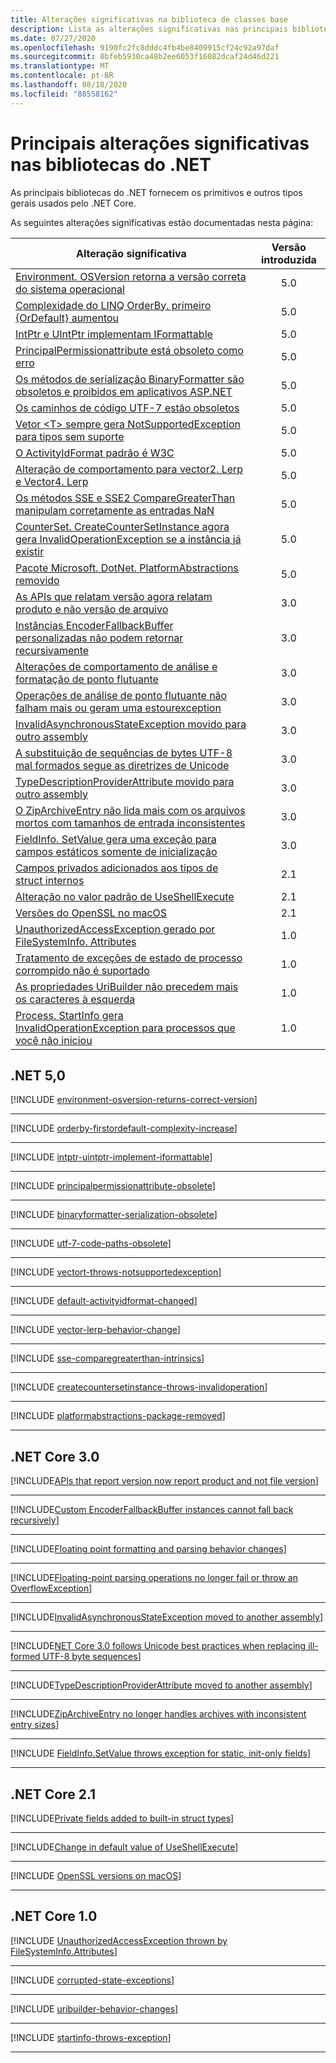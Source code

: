 ```yaml
---
title: Alterações significativas na biblioteca de classes base
description: Lista as alterações significativas nas principais bibliotecas do .NET.
ms.date: 07/27/2020
ms.openlocfilehash: 9190fc2fc8dddc4fb4be8409915cf24c92a97daf
ms.sourcegitcommit: 8bfeb5930ca48b2ee6053f16082dcaf24d46d221
ms.translationtype: MT
ms.contentlocale: pt-BR
ms.lasthandoff: 08/18/2020
ms.locfileid: "88558162"
---
```

# <a name="core-net-libraries-breaking-changes"></a>Principais alterações significativas nas bibliotecas do .NET

As principais bibliotecas do .NET fornecem os primitivos e outros tipos gerais usados pelo .NET Core.

As seguintes alterações significativas estão documentadas nesta página:

| Alteração significativa | Versão introduzida |
| - | :-: |
| [Environment. OSVersion retorna a versão correta do sistema operacional](#environmentosversion-returns-the-correct-operating-system-version) | 5.0 |
| [Complexidade do LINQ OrderBy. primeiro {OrDefault} aumentou](#complexity-of-linq-orderbyfirstordefault-increased) | 5.0 |
| [IntPtr e UIntPtr implementam IFormattable](#intptr-and-uintptr-implement-iformattable) | 5.0 |
| [PrincipalPermissionattribute está obsoleto como erro](#principalpermissionattribute-is-obsolete-as-error) | 5.0 |
| [Os métodos de serialização BinaryFormatter são obsoletos e proibidos em aplicativos ASP.NET](#binaryformatter-serialization-methods-are-obsolete-and-prohibited-in-aspnet-apps) | 5.0 |
| [Os caminhos de código UTF-7 estão obsoletos](#utf-7-code-paths-are-obsolete) | 5.0 |
| [Vetor \<T> sempre gera NotSupportedException para tipos sem suporte](#vectort-always-throws-notsupportedexception-for-unsupported-types) | 5.0 |
| [O ActivityIdFormat padrão é W3C](#default-activityidformat-is-w3c) | 5.0 |
| [Alteração de comportamento para vector2. Lerp e Vector4. Lerp](#behavior-change-for-vector2lerp-and-vector4lerp) | 5.0 |
| [Os métodos SSE e SSE2 CompareGreaterThan manipulam corretamente as entradas NaN](#sse-and-sse2-comparegreaterthan-methods-properly-handle-nan-inputs) | 5.0 |
| [CounterSet. CreateCounterSetInstance agora gera InvalidOperationException se a instância já existir](#countersetcreatecountersetinstance-now-throws-invalidoperationexception-if-instance-already-exists) | 5.0 |
| [Pacote Microsoft. DotNet. PlatformAbstractions removido](#microsoftdotnetplatformabstractions-package-removed) | 5.0 |
| [As APIs que relatam versão agora relatam produto e não versão de arquivo](#apis-that-report-version-now-report-product-and-not-file-version) | 3.0 |
| [Instâncias EncoderFallbackBuffer personalizadas não podem retornar recursivamente](#custom-encoderfallbackbuffer-instances-cannot-fall-back-recursively) | 3.0 |
| [Alterações de comportamento de análise e formatação de ponto flutuante](#floating-point-formatting-and-parsing-behavior-changed) | 3.0 |
| [Operações de análise de ponto flutuante não falham mais ou geram uma estourexception](#floating-point-parsing-operations-no-longer-fail-or-throw-an-overflowexception) | 3.0 |
| [InvalidAsynchronousStateException movido para outro assembly](#invalidasynchronousstateexception-moved-to-another-assembly) | 3.0 |
| [A substituição de sequências de bytes UTF-8 mal formados segue as diretrizes de Unicode](#replacing-ill-formed-utf-8-byte-sequences-follows-unicode-guidelines) | 3.0 |
| [TypeDescriptionProviderAttribute movido para outro assembly](#typedescriptionproviderattribute-moved-to-another-assembly) | 3.0 |
| [O ZipArchiveEntry não lida mais com os arquivos mortos com tamanhos de entrada inconsistentes](#ziparchiveentry-no-longer-handles-archives-with-inconsistent-entry-sizes) | 3.0 |
| [FieldInfo. SetValue gera uma exceção para campos estáticos somente de inicialização](#fieldinfosetvalue-throws-exception-for-static-init-only-fields) | 3.0 |
| [Campos privados adicionados aos tipos de struct internos](#private-fields-added-to-built-in-struct-types) | 2.1 |
| [Alteração no valor padrão de UseShellExecute](#change-in-default-value-of-useshellexecute) | 2.1 |
| [Versões do OpenSSL no macOS](#openssl-versions-on-macos) | 2.1 |
| [UnauthorizedAccessException gerado por FileSystemInfo. Attributes](#unauthorizedaccessexception-thrown-by-filesysteminfoattributes) | 1.0 |
| [Tratamento de exceções de estado de processo corrompido não é suportado](#handling-corrupted-state-exceptions-is-not-supported) | 1.0 |
| [As propriedades UriBuilder não precedem mais os caracteres à esquerda](#uribuilder-properties-no-longer-prepend-leading-characters) | 1.0 |
| [Process. StartInfo gera InvalidOperationException para processos que você não iniciou](#processstartinfo-throws-invalidoperationexception-for-processes-you-didnt-start) | 1.0 |

## <a name="net-50"></a>.NET 5,0

[!INCLUDE [environment-osversion-returns-correct-version](../../../includes/core-changes/corefx/5.0/environment-osversion-returns-correct-version.md)]

***

[!INCLUDE [orderby-firstordefault-complexity-increase](../../../includes/core-changes/corefx/5.0/orderby-firstordefault-complexity-increase.md)]

***

[!INCLUDE [intptr-uintptr-implement-iformattable](../../../includes/core-changes/corefx/5.0/intptr-uintptr-implement-iformattable.md)]

***

[!INCLUDE [principalpermissionattribute-obsolete](../../../includes/core-changes/corefx/5.0/principalpermissionattribute-obsolete.md)]

***

[!INCLUDE [binaryformatter-serialization-obsolete](../../../includes/core-changes/corefx/5.0/binaryformatter-serialization-obsolete.md)]

***

[!INCLUDE [utf-7-code-paths-obsolete](../../../includes/core-changes/corefx/5.0/utf-7-code-paths-obsolete.md)]

***

[!INCLUDE [vectort-throws-notsupportedexception](../../../includes/core-changes/corefx/5.0/vectort-throws-notsupportedexception.md)]

***

[!INCLUDE [default-activityidformat-changed](../../../includes/core-changes/corefx/5.0/default-activityidformat-changed.md)]

***

[!INCLUDE [vector-lerp-behavior-change](../../../includes/core-changes/corefx/5.0/vector-lerp-behavior-change.md)]

***

[!INCLUDE [sse-comparegreaterthan-intrinsics](../../../includes/core-changes/corefx/5.0/sse-comparegreaterthan-intrinsics.md)]

***

[!INCLUDE [createcountersetinstance-throws-invalidoperation](../../../includes/core-changes/corefx/5.0/createcountersetinstance-throws-invalidoperation.md)]

***

[!INCLUDE [platformabstractions-package-removed](../../../includes/core-changes/corefx/5.0/platformabstractions-package-removed.md)]

***

## <a name="net-core-30"></a>.NET Core 3.0

[!INCLUDE[APIs that report version now report product and not file version](~/includes/core-changes/corefx/3.0/version-information-changes.md)]

***

[!INCLUDE[Custom EncoderFallbackBuffer instances cannot fall back recursively](~/includes/core-changes/corefx/3.0/custom-encoderfallbackbuffer-cannot-be-recursive.md)]

***

[!INCLUDE[Floating point formatting and parsing behavior changes](~/includes/core-changes/corefx/3.0/floating-point-changes.md)]

***

[!INCLUDE[Floating-point parsing operations no longer fail or throw an OverflowException](~/includes/core-changes/corefx/3.0/floating-point-parsing-does-not-overflow.md)]

***

[!INCLUDE[InvalidAsynchronousStateException moved to another assembly](~/includes/core-changes/corefx/3.0/move-invalidasynchronousstateexception.md)]

***

[!INCLUDE[NET Core 3.0 follows Unicode best practices when replacing ill-formed UTF-8 byte sequences](~/includes/core-changes/corefx/3.0/net-core-3-0-follows-unicode-utf8-best-practices.md)]

***

[!INCLUDE[TypeDescriptionProviderAttribute moved to another assembly](~/includes/core-changes/corefx/3.0/move-typedescriptionproviderattribute.md)]

***

[!INCLUDE[ZipArchiveEntry no longer handles archives with inconsistent entry sizes](~/includes/core-changes/corefx/3.0/ziparchiveentry-and-inconsistent-entry-sizes.md)]

***

[!INCLUDE [FieldInfo.SetValue throws exception for static, init-only fields](~/includes/core-changes/corefx/3.0/fieldinfo-setvalue-exception.md)]

***

## <a name="net-core-21"></a>.NET Core 2.1

[!INCLUDE[Private fields added to built-in struct types](~/includes/core-changes/corefx/2.1/instantiate-struct.md)]

***

[!INCLUDE[Change in default value of UseShellExecute](~/includes/core-changes/corefx/2.1/process-start-changes.md)]

***

[!INCLUDE [OpenSSL versions on macOS](../../../includes/core-changes/corefx/openssl-dependencies-macos.md)]

***

## <a name="net-core-10"></a>.NET Core 1.0

[!INCLUDE [UnauthorizedAccessException thrown by FileSystemInfo.Attributes](~/includes/core-changes/corefx/1.0/filesysteminfo-attributes-exceptions.md)]

***

[!INCLUDE [corrupted-state-exceptions](~/includes/core-changes/corefx/1.0/corrupted-state-exceptions.md)]

***

[!INCLUDE [uribuilder-behavior-changes](../../../includes/core-changes/corefx/1.0/uribuilder-behavior-changes.md)]

***

[!INCLUDE [startinfo-throws-exception](../../../includes/core-changes/corefx/1.0/startinfo-throws-exception.md)]

***

